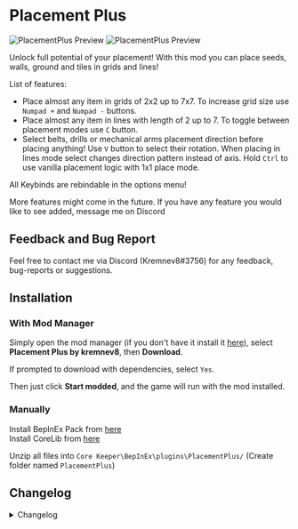 # Placement Plus
![PlacementPlus Preview](https://raw.githubusercontent.com/kremnev8/CoreKeeperMods/master/Content/PlacementPlusPreview.gif)
![PlacementPlus Preview](https://raw.githubusercontent.com/kremnev8/CoreKeeperMods/master/Content/PlacementPlusBeltPreview.gif)

Unlock full potential of your placement! With this mod you can place seeds, walls, ground and tiles in grids and lines!

List of features:<br/>
- Place almost any item in grids of 2x2 up to 7x7. To increase grid size use `Numpad +` and `Numpad -` buttons.
- Place almost any item in lines with length of 2 up to 7. To toggle between placement modes use `C` button.
- Select belts, drills or mechanical arms placement direction before placing anything! Use `V` button to select their rotation. When placing in lines mode select changes direction pattern instead of axis. Hold `Ctrl` to use vanilla placement logic with 1x1 place mode.

All Keybinds are rebindable in the options menu!<br/>

More features might come in the future. If you have any feature you would like to see added, message me on Discord

## Feedback and Bug Report
Feel free to contact me via Discord (Kremnev8#3756) for any feedback, bug-reports or suggestions.

## Installation
### With Mod Manager

Simply open the mod manager (if you don't have it install it [here](https://core-keeper.thunderstore.io/package/ebkr/r2modman/)), select **Placement Plus by kremnev8**, then **Download**.

If prompted to download with dependencies, select `Yes`.

Then just click **Start modded**, and the game will run with the mod installed.

### Manually
Install BepInEx Pack from [here](https://core-keeper.thunderstore.io/package/BepInEx/BepInExPack_Core_Keeper/)<br/>
Install CoreLib from [here](https://core-keeper.thunderstore.io/package/CoreMods/CoreLib/)<br/>

Unzip all files into `Core Keeper\BepInEx\plugins\PlacementPlus/` (Create folder named `PlacementPlus`)<br/>

## Changelog
<details>
<summary>Changelog</summary>

### v1.1.1
- Allow using vanilla belt placement logic when holding a button

### v1.1.0
- Added even grid sizes of 2x2, 4x4 and 6x6
- Added feature to select rotation of belts, drills or mechanical arms
- Allow placing rails in a grid

### v1.0.2
- Allow spawner tiles to be placed in a grid

### v1.0.1
- Fixed golden plants not being planted

### v1.0.0
- Initial Release
</details>